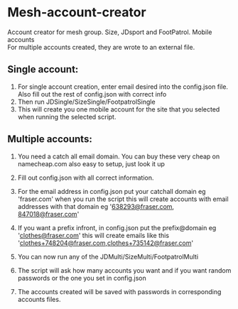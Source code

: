 # Mesh-account-creator
Account creator for mesh group. Size, JDsport and FootPatrol. Mobile accounts  
For multiple accounts created, they are wrote to an external file.  

## Single account:
1) For single account creation, enter email desired into the config.json file. Also fill out the rest of config.json with correct info  
2) Then run JDSingle/SizeSingle/FootpatrolSingle  
3) This will create you one mobile account for the site that you selected when running the selected script.  

## Multiple accounts:
1) You need a catch all email domain. You can buy these very cheap on namecheap.com also easy to setup, just look it up  
2) Fill out config.json with all correct information.   
3) For the email address in config.json put your catchall domain eg 'fraser.com' when you run the script this will create accounts with email addresses with that domain eg '638293@fraser.com, 847018@fraser.com'  
4) If you want a prefix infront, in config.json put the prefix@domain eg 'clothes@fraser.com' this will create emails like this 'clothes+748204@fraser.com,clothes+735142@fraser.com'  

5) You can now run any of the JDMulti/SizeMulti/FootpatrolMulti  
6) The script will ask how many accounts you want and if you want random passwords or the one you set in config.json  
7) The accounts created will be saved with passwords in corresponding accounts files.  



